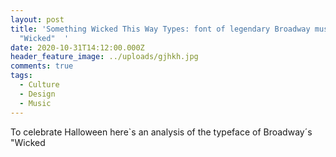 ```yaml
---
layout: post
title: 'Something Wicked This Way Types: font of legendary Broadway musical
  "Wicked"  '
date: 2020-10-31T14:12:00.000Z
header_feature_image: ../uploads/gjhkh.jpg
comments: true
tags:
  - Culture
  - Design
  - Music
---
```

To celebrate Halloween here`s an analysis of the typeface of Broadway´s "Wicked